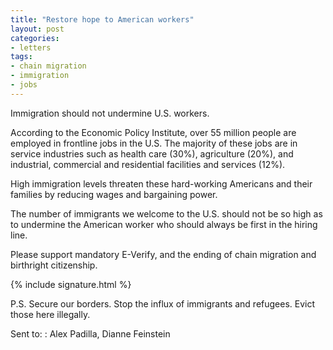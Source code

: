 ```yaml
---
title: "Restore hope to American workers"
layout: post
categories:
- letters
tags:
- chain migration
- immigration
- jobs
---
```


Immigration should not undermine U.S. workers.

According to the Economic Policy Institute, over 55 million people are employed in frontline jobs in the U.S. The majority of these jobs are in service industries such as health care (30%), agriculture (20%), and industrial, commercial and residential facilities and services (12%).

High immigration levels threaten these hard-working Americans and their families by reducing wages and bargaining power.

The number of immigrants we welcome to the U.S. should not be so high as to undermine the American worker who should always be first in the hiring line.

Please support mandatory E-Verify, and the ending of chain migration and birthright citizenship.

{% include signature.html %}

P.S. Secure our borders. Stop the influx of immigrants and refugees. Evict those here illegally.

Sent to:
: Alex Padilla, Dianne Feinstein

